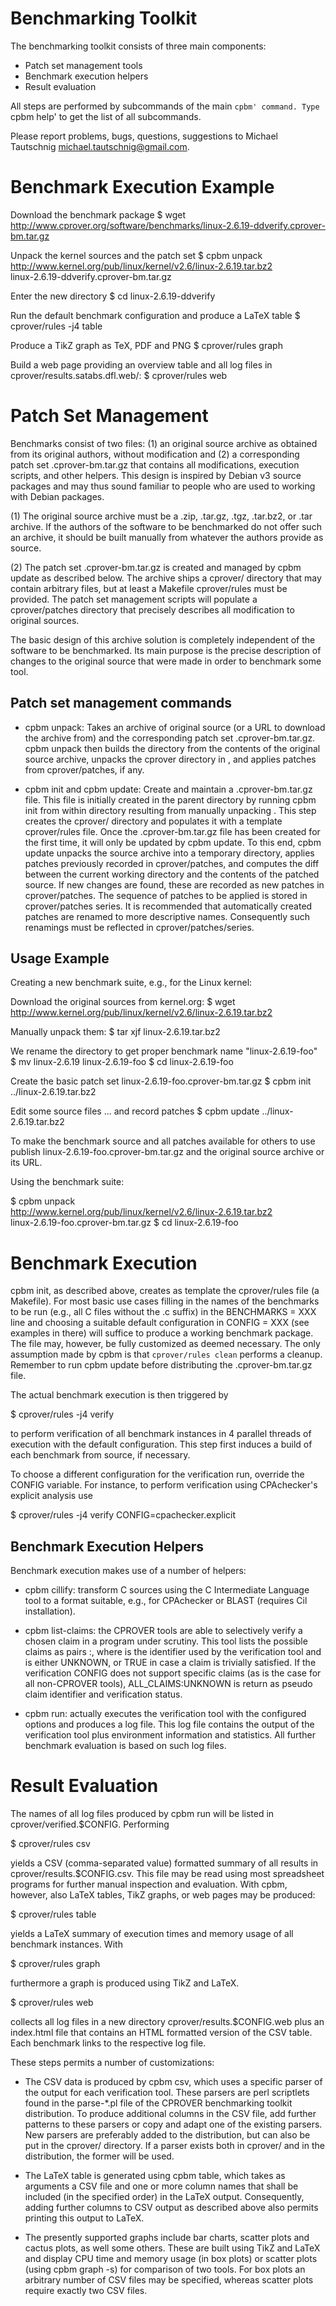 Benchmarking Toolkit
====================

The benchmarking toolkit consists of three main components:

- Patch set management tools
- Benchmark execution helpers
- Result evaluation

All steps are performed by subcommands of the main `cpbm' command. Type `cpbm
help' to get the list of all subcommands.


Please report problems, bugs, questions, suggestions to Michael Tautschnig
<michael.tautschnig@gmail.com>.

Benchmark Execution Example
===========================

Download the benchmark package
$ wget http://www.cprover.org/software/benchmarks/linux-2.6.19-ddverify.cprover-bm.tar.gz

Unpack the kernel sources and the patch set
$ cpbm unpack \
  http://www.kernel.org/pub/linux/kernel/v2.6/linux-2.6.19.tar.bz2 \
  linux-2.6.19-ddverify.cprover-bm.tar.gz

Enter the new directory
$ cd linux-2.6.19-ddverify

Run the default benchmark configuration and produce a LaTeX table
$ cprover/rules -j4 table

Produce a TikZ graph as TeX, PDF and PNG
$ cprover/rules graph

Build a web page providing an overview table and all log files in
cprover/results.satabs.dfl.web/:
$ cprover/rules web

Patch Set Management
====================

Benchmarks consist of two files:
(1) an original source archive as obtained from its original authors, without
modification and 
(2) a corresponding patch set <NAME>.cprover-bm.tar.gz that contains all
modifications, execution scripts, and other helpers.
This design is inspired by Debian v3 source packages and may thus sound familiar
to people who are used to working with Debian packages.

(1) The original source archive must be a .zip, .tar.gz, .tgz, .tar.bz2, or .tar
    archive. If the authors of the software to be benchmarked do not offer such
    an archive, it should be built manually from whatever the authors provide as
    source.

(2) The patch set <NAME>.cprover-bm.tar.gz is created and managed by cpbm update as
    described below. The archive ships a cprover/ directory that may contain
    arbitrary files, but at least a Makefile cprover/rules must be provided. The
    patch set management scripts will populate a cprover/patches directory that
    precisely describes all modification to original sources.

The basic design of this archive solution is completely independent of the
software to be benchmarked. Its main purpose is the precise description of
changes to the original source that were made in order to benchmark some tool.

Patch set management commands
-----------------------------

- cpbm unpack: Takes an archive of original source (or a URL to download the
  archive from) and the corresponding patch set <NAME>.cprover-bm.tar.gz.
  cpbm unpack then builds the directory <NAME> from the contents of the original
  source archive, unpacks the cprover directory in <NAME>, and applies patches
  from cprover/patches, if any.
  
- cpbm init and cpbm update: Create and maintain a <NAME>.cprover-bm.tar.gz
  file. This file is initially created in the parent directory by running cpbm
  init <SOURCE ARCHIVE> from within directory <NAME> resulting from manually
  unpacking <SOURCE ARCHIVE>. This step creates the cprover/ directory and
  populates it with a template cprover/rules file.
  Once the <NAME>.cprover-bm.tar.gz file has been created for the first time, it
  will only be updated by cpbm update. To this end, cpbm update <SOURCE ARCHIVE>
  unpacks the source archive into a temporary directory, applies patches
  previously recorded in cprover/patches, and computes the diff between the
  current working directory and the contents of the patched source.
  If new changes are found, these are recorded as new patches in
  cprover/patches. The sequence of patches to be applied is stored in
  cprover/patches series. It is recommended that automatically created patches
  are renamed to more descriptive names.  Consequently such renamings must be
  reflected in cprover/patches/series.

Usage Example
-------------

Creating a new benchmark suite, e.g., for the Linux kernel:

Download the original sources from kernel.org:
$ wget http://www.kernel.org/pub/linux/kernel/v2.6/linux-2.6.19.tar.bz2

Manually unpack them:
$ tar xjf linux-2.6.19.tar.bz2

We rename the directory to get proper benchmark name "linux-2.6.19-foo"
$ mv linux-2.6.19 linux-2.6.19-foo
$ cd linux-2.6.19-foo

Create the basic patch set linux-2.6.19-foo.cprover-bm.tar.gz
$ cpbm init ../linux-2.6.19.tar.bz2

Edit some source files ... and record patches
$ cpbm update ../linux-2.6.19.tar.bz2

To make the benchmark source and all patches available for others to use
publish linux-2.6.19-foo.cprover-bm.tar.gz and the original source archive or
its URL.

Using the benchmark suite:

$ cpbm unpack \
  http://www.kernel.org/pub/linux/kernel/v2.6/linux-2.6.19.tar.bz2 \
  linux-2.6.19-foo.cprover-bm.tar.gz
$ cd linux-2.6.19-foo


Benchmark Execution
===================
 
cpbm init, as described above, creates as template the cprover/rules file (a
Makefile). For most basic use cases filling in the names of the benchmarks to be
run (e.g., all C files without the .c suffix) in the BENCHMARKS = XXX line and
choosing a suitable default configuration in CONFIG = XXX (see examples in there)
will suffice to produce a working benchmark package.
The file may, however, be fully customized as deemed necessary. The only
assumption made by cpbm is that `cprover/rules clean` performs a cleanup.
Remember to run cpbm update before distributing the .cprover-bm.tar.gz file.

The actual benchmark execution is then triggered by

$ cprover/rules -j4 verify

to perform verification of all benchmark instances in 4 parallel threads of
execution with the default configuration. This step first induces a build of
each benchmark from source, if necessary.

To choose a different configuration for the verification run, override the
CONFIG variable. For instance, to perform verification using CPAchecker's
explicit analysis use

$ cprover/rules -j4 verify CONFIG=cpachecker.explicit

Benchmark Execution Helpers
---------------------------

Benchmark execution makes use of a number of helpers:

- cpbm cillify: transform C sources using the C Intermediate Language tool to a
  format suitable, e.g., for CPAchecker or BLAST (requires Cil installation).

- cpbm list-claims: the CPROVER tools are able to selectively verify a chosen
  claim in a program under scrutiny. This tool lists the possible claims as
  pairs <CLAIM>:<STATUS>, where <CLAIM> is the identifier used by the
  verification tool and <STATUS> is either UNKNOWN, or TRUE in case a claim is
  trivially satisfied.
  If the verification CONFIG does not support specific claims (as is the case
  for all non-CPROVER tools), ALL_CLAIMS:UNKNOWN is return as pseudo claim
  identifier and verification status.

- cpbm run: actually executes the verification tool with the configured options
  and produces a log file. This log file contains the output of the verification
  tool plus environment information and statistics. All further benchmark
  evaluation is based on such log files.


Result Evaluation
=================

The names of all log files produced by cpbm run will be listed in
cprover/verified.$CONFIG. Performing

$ cprover/rules csv

yields a CSV (comma-separated value) formatted summary of all results in
cprover/results.$CONFIG.csv. This file may be read using most spreadsheet
programs for further manual inspection and evaluation. With cpbm, however, also
LaTeX tables, TikZ graphs, or web pages may be produced:

$ cprover/rules table

yields a LaTeX summary of execution times and memory usage of all benchmark
instances. With

$ cprover/rules graph

furthermore a graph is produced using TikZ and LaTeX.

$ cprover/rules web

collects all log files in a new directory cprover/results.$CONFIG.web plus an
index.html file that contains an HTML formatted version of the CSV table. Each
benchmark links to the respective log file.

These steps permits a number of customizations:

- The CSV data is produced by cpbm csv, which uses a specific parser of the
  output for each verification tool. These parsers are perl scriptlets found in
  the parse-*.pl file of the CPROVER benchmarking toolkit distribution.
  To produce additional columns in the CSV file, add further patterns to these
  parsers or copy and adapt one of the existing parsers. New parsers are
  preferably added to the distribution, but can also be put in the cprover/
  directory. If a parser exists both in cprover/ and in the distribution, the
  former will be used.

- The LaTeX table is generated using cpbm table, which takes as arguments a CSV
  file and one or more column names that shall be included (in the specified
  order) in the LaTeX output. Consequently, adding further columns to CSV output
  as described above also permits printing this output to LaTeX.

- The presently supported graphs include bar charts, scatter plots and cactus plots,
  as well some others. These are built using TikZ and LaTeX and display CPU time and
  memory usage (in box plots) or scatter plots (using cpbm graph -s) for comparison 
  of two tools. For box plots an arbitrary number of CSV files may be specified, whereas
  scatter plots require exactly two CSV files.
